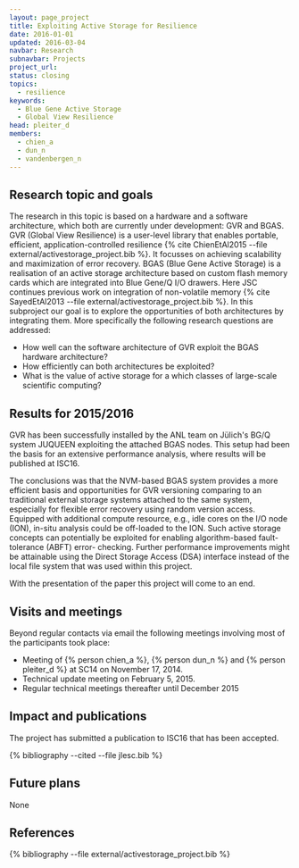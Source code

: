 ```yaml
---
layout: page_project
title: Exploiting Active Storage for Resilience
date: 2016-01-01
updated: 2016-03-04
navbar: Research
subnavbar: Projects
project_url:
status: closing
topics:
  - resilience
keywords:
  - Blue Gene Active Storage
  - Global View Resilience
head: pleiter_d
members:
  - chien_a
  - dun_n
  - vandenbergen_n
---
```


## Research topic and goals
The research in this topic is based on a hardware and a software architecture, which both are currently under development: GVR and BGAS.
GVR (Global View Resilience) is a user-level library that enables portable, efficient, application-controlled resilience {% cite ChienEtAl2015 --file external/activestorage_project.bib %}.
It focusses on achieving scalability and maximization of error recovery.
BGAS (Blue Gene Active Storage) is a realisation of an active storage architecture based on custom flash memory cards which are integrated into Blue Gene/Q I/O drawers.
Here JSC continues previous work on integration of non-volatile memory {% cite SayedEtAl2013 --file external/activestorage_project.bib %}.
In this subproject our goal is to explore the opportunities of both architectures by integrating them.
More specifically the following research questions are addressed:

* How well can the software architecture of GVR exploit the BGAS hardware architecture?
* How efficiently can both architectures be exploited?
* What is the value of active storage for a which classes of large-scale scientific computing?

## Results for 2015/2016
GVR has been successfully installed by the ANL team on Jülich's BG/Q system JUQUEEN exploiting the attached BGAS nodes. This setup had been the basis for an extensive performance analysis, where results will be published at ISC16.

The conclusions was that the NVM-based BGAS system provides a more efficient basis and opportunities for GVR versioning comparing to an traditional external storage systems attached to the same system, especially for flexible error recovery using random version access.
Equipped with additional compute resource, e.g., idle cores on the I/O node (ION), in-situ analysis could be off-loaded to the ION. 
Such active storage concepts can potentially be exploited for enabling algorithm-based fault-tolerance (ABFT) error- checking.
Further performance improvements might be attainable using the Direct Storage Access (DSA) interface instead of the local file system that was used within this project.

With the presentation of the paper this project will come to an end.

## Visits and meetings
Beyond regular contacts via email the following meetings involving most of the participants took place:

* Meeting of {% person chien_a %}, {% person dun_n %} and {% person pleiter_d %} at SC14 on November 17, 2014.
* Technical update meeting on February 5, 2015.
* Regular technical meetings thereafter until December 2015

## Impact and publications
The project has submitted a publication to ISC16 that has been accepted.

<!--

-->
{% bibliography --cited --file jlesc.bib %}

## Future plans
None


## References
{% bibliography --file external/activestorage_project.bib %}
